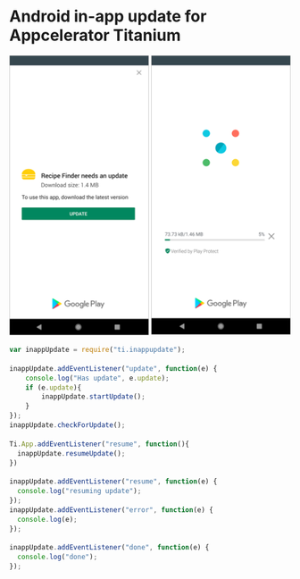 # Android in-app update for Appcelerator Titanium

<img src="assets/immediate_flow.png"/>


```js
var inappUpdate = require("ti.inappupdate");

inappUpdate.addEventListener("update", function(e) {
	console.log("Has update", e.update);
	if (e.update){
		inappUpdate.startUpdate();
	}
});
inappUpdate.checkForUpdate();

Ti.App.addEventListener("resume", function(){
  inappUpdate.resumeUpdate();
})

inappUpdate.addEventListener("resume", function(e) {
  console.log("resuming update");
});
inappUpdate.addEventListener("error", function(e) {
  console.log(e);
});

inappUpdate.addEventListener("done", function(e) {
  console.log("done");
});

```
